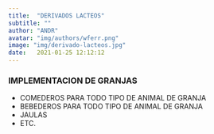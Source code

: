 ```yaml
---
title:  "DERIVADOS LACTEOS"
subtitle: ""
author: "ANDR"
avatar: "img/authors/wferr.png"
image: "img/derivado-lacteos.jpg"
date:   2021-01-25 12:12:12
---
```


### IMPLEMENTACION DE GRANJAS
- COMEDEROS PARA TODO TIPO DE ANIMAL DE GRANJA
- BEBEDEROS PARA TODO TIPO DE ANIMAL DE GRANJA
- JAULAS 
- ETC.